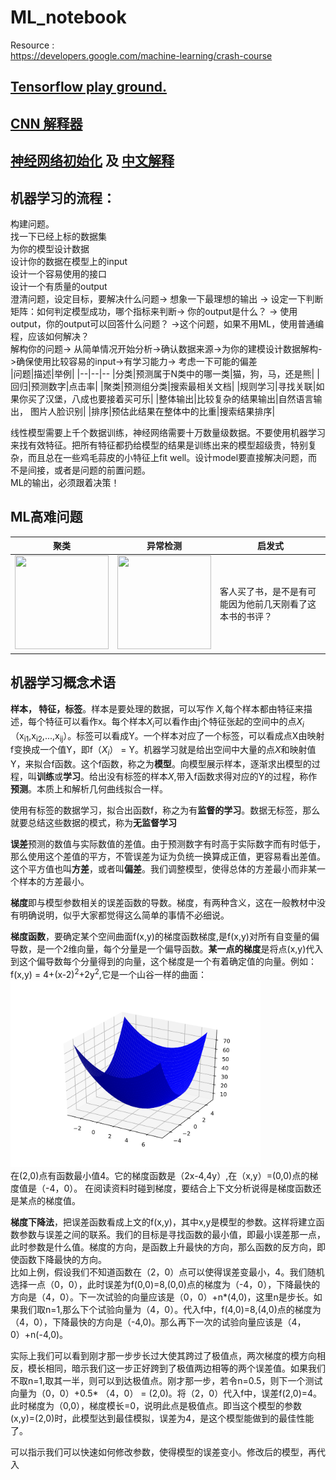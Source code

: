 # ML_notebook
Resource :<br>
https://developers.google.com/machine-learning/crash-course
## [Tensorflow play ground. ](https://playground.tensorflow.org/#activation=tanh&batchSize=10&dataset=gauss&regDataset=reg-plane&learningRate=0.03&regularizationRate=0&noise=0&networkShape=4,2&seed=0.33934&showTestData=false&discretize=false&percTrainData=50&x=true&y=true&xTimesY=false&xSquared=false&ySquared=false&cosX=false&sinX=false&cosY=false&sinY=false&collectStats=false&problem=classification&initZero=false&hideText=false&discretize_hide=false)
## [CNN 解释器](https://poloclub.github.io/cnn-explainer/)
## [神经网络初始化](https://www.deeplearning.ai/ai-notes/initialization/) 及 [中文解释](https://zhuanlan.zhihu.com/p/67149162)

## 机器学习的流程：
构建问题。<br>
找一下已经上标的数据集<br>
为你的模型设计数据<br>
设计你的数据在模型上的input<br>
设计一个容易使用的接口<br>
设计一个有质量的output<br>
澄清问题，设定目标，要解决什么问题-> 想象一下最理想的输出 -> 设定一下判断矩阵：如何判定模型成功，哪个指标来判断-> 你的output是什么？ -> 使用output，你的output可以回答什么问题？ ->这个问题，如果不用ML，使用普通编程，应该如何解决？<br>
解构你的问题-> 从简单情况开始分析->确认数据来源->为你的建模设计数据解构->确保使用比较容易的input->有学习能力-> 考虑一下可能的偏差<br>
|问题|描述|举例|
|--|--|--
|分类|预测属于N类中的哪一类|猫，狗，马，还是熊|
|回归|预测数字|点击率|
|聚类|预测组分类|搜索最相关文档|
|规则学习|寻找关联|如果你买了汉堡，八成也要接着买可乐|
|整体输出|比较复杂的结果输出|自然语言输出， 图片人脸识别|
|排序|预估此结果在整体中的比重|搜索结果排序|

线性模型需要上千个数据训练，神经网络需要十万数量级数据。不要使用机器学习来找有效特征。把所有特征都扔给模型的结果是训练出来的模型超级贵，特别复杂，而且总在一些鸡毛蒜皮的小特征上fit well。设计model要直接解决问题，而不是间接，或者是问题的前置问题。<br>
ML的输出，必须跟着决策！<br>
## ML高难问题
|聚类|异常检测|启发式|
|--|--|--|
|<img width="150" height="150" src="https://developers.google.com/machine-learning/problem-framing/images/LabeledClusters.svg"/>|<img width="150" height="150" src="https://developers.google.com/machine-learning/problem-framing/images/Anomaly.png"/>|客人买了书，是不是有可能因为他前几天刚看了这本书的书评？|
## 机器学习概念术语
<b>样本， 特征，标签</b>。样本是要处理的数据，可以写作 <i>X</i>,每个样本都由特征来描述，每个特征可以看作x。每个样本<i>X<sub>i</sub></i>可以看作由j个特征张起的空间中的点<i>X<sub>i</sub></i>（x<sub>i1</sub>,x<sub>i2</sub>,...,x<sub>ij</sub>）。标签可以看成Y。一个样本对应了一个标签，可以看成点X由映射f变换成一个值Y，即f（<i>X<sub>i</sub></i>） = Y。机器学习就是给出空间中大量的点<i>X</i>和映射值Y，来拟合f函数。这个f函数，称之为<b>模型</b>。向模型展示样本，逐渐求出模型的过程，叫<b>训练</b>或<b>学习</b>。给出没有标签的样本<i>X</i>,带入f函数求得对应的Y的过程，称作<b>预测</b>。本质上和解析几何曲线拟合一样。<br>

使用有标签的数据学习，拟合出函数f，称之为有<b>监督的学习</b>。数据无标签，那么就要总结这些数据的模式，称为<b>无监督学习</b><br>

<b>误差</b>预测的数值与实际数值的差值。由于预测数字有时高于实际数字而有时低于，那么使用这个差值的平方，不管误差为证为负统一换算成正值，更容易看出差值。这个平方值也叫<b>方差</b>，或者叫<b>偏差</b>。我们调整模型，使得总体的方差最小而非某一个样本的方差最小。<br>

<b>梯度</b>即与模型参数相关的误差函数的导数。梯度，有两种含义，这在一般教材中没有明确说明，似乎大家都觉得这么简单的事情不必细说。

<b>梯度函数</b>，要确定某个空间曲面f(x,y)的梯度函数梯度,是f(x,y)对所有自变量的偏导数，是一个2维向量，每个分量是一个偏导函数。<b>某一点的梯度</b>是将点(x,y)代入到这个偏导数每个分量得到的向量，这个梯度是一个有着确定值的向量。例如：<br>
f(x,y) = 4+(x-2)<sup>2</sup>+2y<sup>2</sup>,它是一个山谷一样的曲面：<br>
<img width="400"  src="./pics/gradient.svg"/><br>
在(2,0)点有函数最小值4。它的梯度函数是（2x-4,4y）,在（x,y）=(0,0)点的梯度值是（-4，0）。 在阅读资料时碰到梯度，要结合上下文分析说得是梯度函数还是某点的梯度值。<br>

<b>梯度下降法</b>，把误差函数看成上文的f(x,y)，其中x,y是模型的参数。这样将建立函数参数与误差之间的联系。我们的目标是寻找函数的最小值，即最小误差那一点，此时参数是什么值。梯度的方向，是函数上升最快的方向，那么函数的反方向，即使函数下降最快的方向。<br>
比如上例，假设我们不知道函数在（2，0）点可以使得误差变最小，4。我们随机选择一点（0，0），此时误差为f(0,0)=8,(0,0)点的梯度为（-4，0），下降最快的方向是（4，0）。下一次试验的向量应该是（0，0）+n*(4,0)，这里n是步长。如果我们取n=1,那么下个试验向量为（4，0）。代入f中，f(4,0)=8,(4,0)点的梯度为（4，0），下降最快的方向是（-4,0)。那么再下一次的试验向量应该是（4，0）+n(-4,0)。<br>

实际上我们可以看到刚才那一步步长过大使其跨过了极值点，两次梯度的模方向相反，模长相同，暗示我们这一步正好跨到了极值两边相等的两个误差值。如果我们不取n=1,取其一半，则可以到达极值点。刚才那一步，若令n=0.5，则下一个测试向量为（0，0）+0.5* （4，0） = (2,0)。将（2，0）代入f中，误差f(2,0)=4。此时梯度为（0,0），梯度模长=0，说明此点是极值点。即当这个模型的参数(x,y)=(2,0)时，此模型达到最佳模拟，误差为4，是这个模型能做到的最佳性能了。


可以指示我们可以快速如何修改参数，使得模型的误差变小。修改后的模型，再代入

